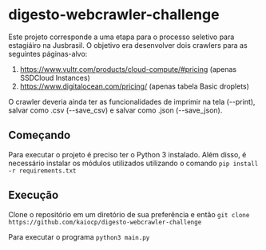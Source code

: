 # digesto-webcrawler-challenge

Este projeto corresponde a uma etapa para o processo seletivo para estagiáiro na Jusbrasil. O objetivo era desenvolver dois crawlers para as seguintes páginas-alvo:

1. https://www.vultr.com/products/cloud-compute/#pricing (apenas SSDCloud
Instances)
2. https://www.digitalocean.com/pricing/ (apenas tabela Basic droplets)

O crawler deveria ainda ter as funcionalidades de imprimir na tela (--print), salvar como .csv (--save_csv) e salvar como .json (--save_json).

## Começando

Para executar o projeto é preciso ter o Python 3 instalado. Além disso, é necessário instalar os módulos utilizados utilizando o comando ```pip install -r requirements.txt```

## Execução

Clone o repositório em um diretório de sua preferência e então ```git clone https://github.com/kaiocp/digesto-webcrawler-challenge```

Para executar o programa ```python3 main.py```

